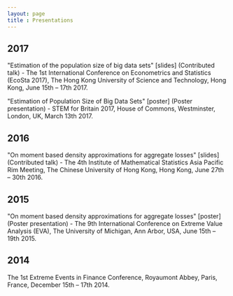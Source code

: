 ```yaml
---
layout: page
title : Presentations
---
```


## 2017
<p>"Estimation of the population size of big data sets" [slides] (Contributed talk) - The 1st International Conference on Econometrics and Statistics (EcoSta 2017), The Hong Kong University of Science and Technology, Hong Kong, June 15th – 17th 2017.</p>
<p>"Estimation of Population Size of Big Data Sets" [poster] (Poster presentation) - STEM for Britain 2017, House of Commons, Westminster, London, UK, March 13th 2017.</p>

## 2016
<p>"On moment based density approximations for aggregate losses" [slides] (Contributed talk) - The 4th Institute of Mathematical Statistics Asia Pacific Rim Meeting, The Chinese University of Hong Kong, Hong Kong, June 27th – 30th 2016.</p>

## 2015
<p>"On moment based density approximations for aggregate losses" [poster] (Poster presentation) - The 9th International Conference on Extreme Value Analysis (EVA), The University of Michigan, Ann Arbor, USA, June 15th – 19th 2015.</p>

## 2014
<p>The 1st Extreme Events in Finance Conference, Royaumont Abbey, Paris, France, December 15th – 17th 2014.</p>
